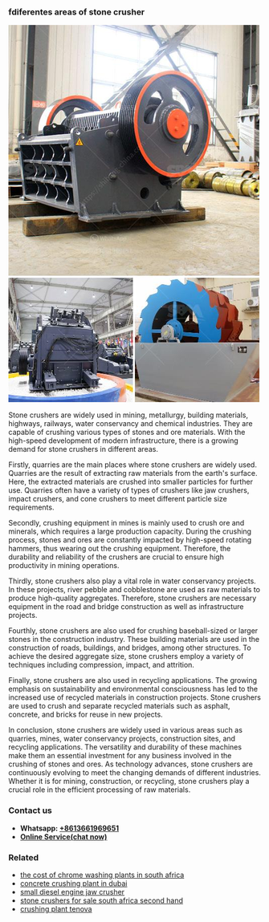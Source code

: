 <h3>fdiferentes areas of stone crusher</h3><img src='1706755764.jpg' alt=''><p>Stone crushers are widely used in mining, metallurgy, building materials, highways, railways, water conservancy and chemical industries. They are capable of crushing various types of stones and ore materials. With the high-speed development of modern infrastructure, there is a growing demand for stone crushers in different areas.</p><p>Firstly, quarries are the main places where stone crushers are widely used. Quarries are the result of extracting raw materials from the earth's surface. Here, the extracted materials are crushed into smaller particles for further use. Quarries often have a variety of types of crushers like jaw crushers, impact crushers, and cone crushers to meet different particle size requirements.</p><p>Secondly, crushing equipment in mines is mainly used to crush ore and minerals, which requires a large production capacity. During the crushing process, stones and ores are constantly impacted by high-speed rotating hammers, thus wearing out the crushing equipment. Therefore, the durability and reliability of the crushers are crucial to ensure high productivity in mining operations.</p><p>Thirdly, stone crushers also play a vital role in water conservancy projects. In these projects, river pebble and cobblestone are used as raw materials to produce high-quality aggregates. Therefore, stone crushers are necessary equipment in the road and bridge construction as well as infrastructure projects.</p><p>Fourthly, stone crushers are also used for crushing baseball-sized or larger stones in the construction industry. These building materials are used in the construction of roads, buildings, and bridges, among other structures. To achieve the desired aggregate size, stone crushers employ a variety of techniques including compression, impact, and attrition.</p><p>Finally, stone crushers are also used in recycling applications. The growing emphasis on sustainability and environmental consciousness has led to the increased use of recycled materials in construction projects. Stone crushers are used to crush and separate recycled materials such as asphalt, concrete, and bricks for reuse in new projects.</p><p>In conclusion, stone crushers are widely used in various areas such as quarries, mines, water conservancy projects, construction sites, and recycling applications. The versatility and durability of these machines make them an essential investment for any business involved in the crushing of stones and ores. As technology advances, stone crushers are continuously evolving to meet the changing demands of different industries. Whether it is for mining, construction, or recycling, stone crushers play a crucial role in the efficient processing of raw materials.</p><h3>Contact us</h3><ul><li><strong>Whatsapp:&nbsp;<a href="https://wa.me/8613661969651">+8613661969651</a></strong></li><li><a href="https://swt.shibang-china.com/?git&amp;zhl&amp;fdiferentes areas of stone crusher"><strong>Online Service(chat now)</strong></a></li></ul><h3>Related</h3><ul><li><a href='the cost of chrome washing plants in south africa.md'>the cost of chrome washing plants in south africa</a></li><li><a href='concrete crushing plant in dubai.md'>concrete crushing plant in dubai</a></li><li><a href='small diesel engine jaw crusher.md'>small diesel engine jaw crusher</a></li><li><a href='stone crushers for sale south africa second hand.md'>stone crushers for sale south africa second hand</a></li><li><a href='crushing plant tenova.md'>crushing plant tenova</a></li></ul>